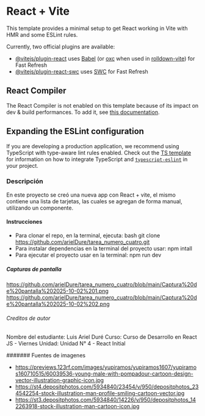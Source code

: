 # React + Vite

This template provides a minimal setup to get React working in Vite with HMR and some ESLint rules.

Currently, two official plugins are available:

- [@vitejs/plugin-react](https://github.com/vitejs/vite-plugin-react/blob/main/packages/plugin-react) uses [Babel](https://babeljs.io/) (or [oxc](https://oxc.rs) when used in [rolldown-vite](https://vite.dev/guide/rolldown)) for Fast Refresh
- [@vitejs/plugin-react-swc](https://github.com/vitejs/vite-plugin-react/blob/main/packages/plugin-react-swc) uses [SWC](https://swc.rs/) for Fast Refresh

## React Compiler

The React Compiler is not enabled on this template because of its impact on dev & build performances. To add it, see [this documentation](https://react.dev/learn/react-compiler/installation).

## Expanding the ESLint configuration

If you are developing a production application, we recommend using TypeScript with type-aware lint rules enabled. Check out the [TS template](https://github.com/vitejs/vite/tree/main/packages/create-vite/template-react-ts) for information on how to integrate TypeScript and [`typescript-eslint`](https://typescript-eslint.io) in your project.

### Descripción
En este proyecto se creó una nueva app con React + vite, el mismo contiene una lista de tarjetas, las cuales se agregan de forma manual, utilizando un componente.

#### Instrucciones
- Para clonar el repo, en la terminal, ejecuta: bash git clone https://github.com/arielDure/tarea_numero_cuatro.git
- Para instalar dependencias en la terminal del proyecto usar: npm intall
- Para ejecutar el proyecto usar en la terminal: npm run dev

##### Capturas de pantalla
https://github.com/arielDure/tarea_numero_cuatro/blob/main/Captura%20de%20pantalla%202025-10-02%201.png
https://github.com/arielDure/tarea_numero_cuatro/blob/main/Captura%20de%20pantalla%202025-10-02%202.png

###### Creditos de autor
Nombre del estudiante: Luis Ariel Duré Curso: Curso de Desarrollo en React JS - Viernes Unidad: Unidad N° 4 - React Initial

####### Fuentes de imagenes
- https://previews.123rf.com/images/yupiramos/yupiramos1607/yupiramos160710515/60039536-young-male-with-pompadour-cartoon-design-vector-illustration-graphic-icon.jpg
- https://st4.depositphotos.com/5934840/23454/v/950/depositphotos_234542254-stock-illustration-man-profile-smiling-cartoon-vector.jpg
- https://st3.depositphotos.com/5934840/14226/v/950/depositphotos_142263918-stock-illustration-man-cartoon-icon.jpg
